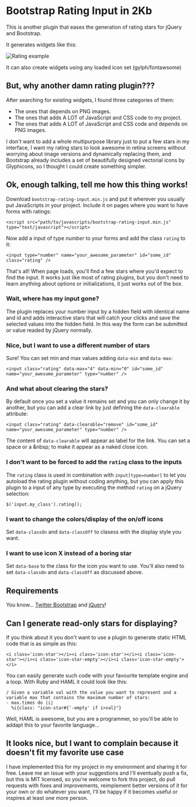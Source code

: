# Bootstrap Rating Input in 2Kb

This is another plugin that eases the generation of rating stars for jQuery and Bootstrap.

It generates widgets like this:

![Rating example](http://curso-rails-mini-blog.s3.amazonaws.com/rating.png)

It can also create widgets using any loaded icon set (gylph/fontawsome)

## But, why another damn rating plugin???

After searching for existing widgets, I found three categories of them:

  - The ones that depends on PNG images.
  - The ones that adds A LOT of JavaScript and CSS code to my project.
  - The ones that adds A LOT of JavaScript and CSS code and depends on PNG images.

I don't want to add a whole multipurpose library just to put a few stars in my interface, I want my rating stars to look awesome in retina screens without worrying about image versions and dynamically replacing them, and Bootstrap already includes a set of beautifully designed vectorial icons by Glyphicons, so I thought I could create something simpler.

## Ok, enough talking, tell me how this thing works!

Download `bootstrap-rating-input.min.js` and put it wherever you usually put JavaScripts in your project. Include it on pages where you want to have forms with ratings:

    <script src="path/to/javascripts/bootstrap-rating-input.min.js" type="text/javascript"></script>

Now add a input of type *number* to your forms and add the class `rating` to it:

    <input type="number" name="your_awesome_parameter" id="some_id" class="rating" />

That's all! When page loads, you'll find a few stars where you'd expect to find the input. It works just like most of rating plugins, but you don't need to learn anything about options or initializations, it just works out of the box.

### Wait, where has my input gone?

The plugin replaces your number input by a hidden field with identical name and id and adds interactive stars that will catch your clicks and save the selected values into the hidden field. In this way the form can be submitted or value readed by jQuery normally.

### Nice, but I want to use a different number of stars

Sure! You can set min and max values adding `data-min` and `data-max`:

    <input class="rating" data-max="4" data-min="0" id="some_id" name="your_awesome_parameter" type="number" />

### And what about clearing the stars?

By default once you set a value it remains set and you can only change it by another, but you can add a clear link by just defining the `data-clearable` attribute:

    <input class="rating" data-clearable="remove" id="some_id" name="your_awesome_parameter" type="number" />

The content of `data-clearable` will appear as label for the link. You can set a space or a &amp;nbsp; to make it appear as a naked close icon.

### I don't want to be forced to add the `rating` class to the inputs

The `rating` class is used in combination with `input[type=number]` to let you autoload the rating plugin without coding anything, but you can apply this plugin to a input of any type by executing the method `rating` on a jQuery selection:

    $('input.my_class').rating();

### I want to change the colors/display of the on/off icons

Set `data-classOn` and `data-classOff` to clasess with the display style you want.

### I want to use icon X instead of a boring star

Set `data-base` to the class for the icon you want to use.  You'll also need to set `data-classOn` and `data-classOff` as discussed above.

## Requirements

You know... [Twitter Bootstrap](http://twitter.github.io/bootstrap) and [jQuery](http://jquery.com)!

## Can I generate read-only stars for displaying?

If you think about it you don't want to use a plugin to generate static HTML code that is as simple as this:

    <i class='icon-star'></i><i class='icon-star'></i><i class='icon-star'></i><i class='icon-star-empty'></i><i class='icon-star-empty'></i>

You can easily generate such code with your favourite template engine and a loop. With Ruby and HAML it could look like this:

    / Given a variable val with the value you want to represent and a variable max that contains the maximum number of stars:
    - max.times do |i|
      %i{class: "icon-star#{'-empty' if i>val}"}

Well, HAML is awesome, but you are a programmer, so you'll be able to addapt this to your favorite language...

## It looks nice, but I want to complain because it doesn't fit my favorite use case

I have implemented this for my project in my environment and sharing it for free. Leave me an issue with your suggestions and I'll eventually push a fix, but this is MIT licensed, so you're welcome to fork this project, do pull requests with fixes and improvements, reimplement better versions of it for your own or do whatever you want, I'll be happy if it becomes useful or inspires at least one more person.
